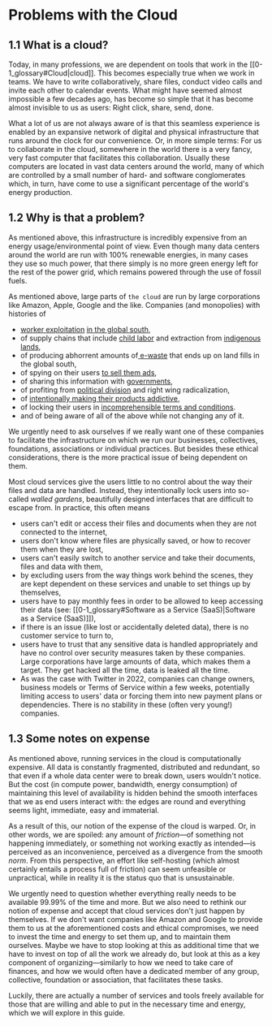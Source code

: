 # Problems with the Cloud

## 1.1 What is a cloud?

Today, in many professions, we are dependent on tools that work in the [[0-1_glossary#Cloud|cloud]]. This becomes especially true when we work in teams. We have to write collaboratively, share files, conduct video calls and invite each other to calendar events. What might have seemed almost impossible a few decades ago, has become so simple that it has become almost invisible to us as users: Right click, share, send, done.

What a lot of us are not always aware of is that this seamless experience is enabled by an expansive network of digital and physical infrastructure that runs around the clock for our convenience. Or, in more simple terms: For us to collaborate in the cloud, somewhere in the world there is a very fancy, very fast computer that facilitates this collaboration. Usually these computers are located in vast data centers around the world, many of which are controlled by a small number of hard- and software conglomerates which, in turn, have come to use a significant percentage of the world's energy production.

## 1.2 Why is that a problem?

As mentioned above, this infrastructure is incredibly expensive from an energy usage/environmental point of view. Even though many data centers around the world are run with 100% renewable energies, in many cases they use so much power, that there simply is no more green energy left for the rest of the power grid, which remains powered through the use of fossil fuels.

As mentioned above, large parts of `the cloud` are run by large corporations like Amazon, Apple, Google and the like. Companies (and monopolies) with histories of 

- [worker exploitation](https://www.theverge.com/2021/5/10/22428899/apple-suppliers-china-uyghur-forced-labor-report) [in the global south](https://ethical.net/technology/the-slavery-supported-the-device-in-your-pocket/),
- of supply chains that include [child labor](https://www.amnesty.org/en/wp-content/uploads/2021/05/AFR6231832016ENGLISH.pdf) and extraction from [indigenous lands](https://www.psychiatryredefined.org/lithium-mining-indigenous-populations/),
- of producing abhorrent amounts of[ e-waste](https://childrenshealthdefense.org/defender/electronic-waste-digital-dumps-global-south/) that ends up on land fills in the global south,
- of spying on their users [to sell them ads](https://medium.com/@HumaneTech_/technology-is-downgrading-humanity-lets-reverse-that-trend-now-893fb9f6e580),
- of sharing this information with [governments](https://www.theguardian.com/world/interactive/2013/nov/01/snowden-nsa-files-surveillance-revelations-decoded),
- of profiting from [political division](https://www.theguardian.com/technology/2021/oct/22/facebook-whistleblower-hate-speech-illegal-report) and right wing radicalization,
- of [intentionally making their products addictive](https://mediax.stanford.edu/research-projects/scs-fogg/),
- of locking their users in [incomprehensible terms and conditions](https://tosdr.org/).
- and of being aware of all of the above while not changing any of it.

We urgently need to ask ourselves if we really want one of these companies to facilitate the infrastructure on which we run our businesses, collectives, foundations, associations or individual practices. But besides these ethical considerations, there is the more practical issue of being dependent on them.

Most cloud services give the users little to no control about the way their files and data are handled. Instead, they intentionally lock users into so-called *walled gardens*, beautifully designed interfaces that are difficult to escape from. In practice, this often means

- users can't edit or access their files and documents when they are not connected to the internet,
- users don't know where files are physically saved, or how to recover them when they are lost,
- users can't easily switch to another service and take their documents, files and data with them,
- by excluding users from the way things work behind the scenes, they are kept dependent on these services and unable to set things up by themselves,
- users have to pay monthly fees in order to be allowed to keep accessing their data (see: [[0-1_glossary#Software as a Service (SaaS)|Software as a Service (SaaS)]]),
- if there is an issue (like lost or accidentally deleted data), there is no customer service to turn to,
- users have to trust that any sensitive data is handled appropriately and have no control over security measures taken by these companies. Large corporations have large amounts of data, which makes them a target. They get hacked all the time, data is leaked all the time.
- As was the case with Twitter in 2022, companies can change owners, business models or Terms of Service within a few weeks, potentially limiting access to users' data or forcing them into new payment plans or dependencies. There is no stability in these (often very young!) companies.

## 1.3 Some notes on expense

As mentioned above, running services in the cloud is computationally expensive. All data is constantly fragmented, distributed and redundant, so that even if a whole data center were to break down, users wouldn't notice. But the cost (in compute power, bandwidth, energy consumption) of maintaining this level of availability is hidden behind the smooth interfaces that we as end users interact with: the edges are round and everything seems light, immediate, easy and immaterial.

As a result of this, our notion of the expense of the cloud is warped. Or, in other words, we are spoiled: any amount of *friction*—of something not happening immediately, or something not working exactly as intended—is perceived as an inconvenience, perceived as a divergence from the smooth *norm*. From this perspective, an effort like self-hosting (which almost certainly entails a process full of friction) can seem unfeasible or unpractical, while in reality it is the status quo that is unsustainable.

We urgently need to question whether everything really needs to be available 99.99% of the time and more. But we also need to rethink our notion of expense and accept that cloud services don't just happen by themselves. If we don't want companies like Amazon and Google to provide them to us at the aforementioned costs and ethical compromises, we need to invest the time and energy to set them up, and to maintain them ourselves. Maybe we have to stop looking at this as additional time that we have to invest on top of all the work we already do, but look at this as a key component of organizing—similarly to how we need to take care of finances, and how we would often have a dedicated member of any group, collective, foundation or association, that facilitates these tasks.

Luckily, there are actually a number of services and tools freely available for those that are willing and able to put in the necessary time and energy, which we will explore in this guide. 